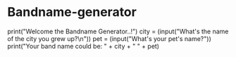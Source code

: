 # Bandname-generator
print("Welcome the Bandname Generator..!")
city = (input("What's the name of the city you grew up?\n"))
pet = (input("What's your pet's name?"))
print("Your band name could be: " + city + " " + pet)
